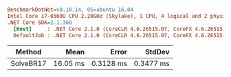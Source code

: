 ``` ini

BenchmarkDotNet=v0.10.14, OS=ubuntu 16.04
Intel Core i7-6560U CPU 2.20GHz (Skylake), 1 CPU, 4 logical and 2 physical cores
.NET Core SDK=2.1.300
  [Host]     : .NET Core 2.1.0 (CoreCLR 4.6.26515.07, CoreFX 4.6.26515.06), 64bit RyuJIT
  DefaultJob : .NET Core 2.1.0 (CoreCLR 4.6.26515.07, CoreFX 4.6.26515.06), 64bit RyuJIT


```
|    Method |     Mean |     Error |    StdDev |
|---------- |---------:|----------:|----------:|
| SolveBR17 | 16.05 ms | 0.3128 ms | 0.3477 ms |

